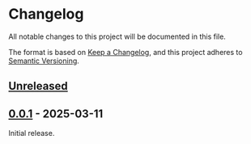 # Changelog

All notable changes to this project will be documented in this file.

The format is based on [Keep a Changelog](https://keepachangelog.com/en/1.0.0/), and this project adheres to [Semantic Versioning](https://semver.org/spec/v2.0.0.html).

## [Unreleased]

## [0.0.1] - 2025-03-11

Initial release.

[unreleased]: https://github.com/gadomski/antimeridian/compare/v0.0.1...HEAD
[0.0.1]: https://github.com/gadomski/antimeridian/releases/tag/v0.0.1

<!-- markdownlint-disable-file MD024 -->
